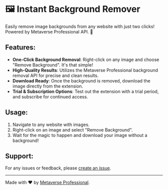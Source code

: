# 🖼️ Instant Background Remover

Easily remove image backgrounds from any website with just two clicks! Powered by Metaverse Professional API. 🚀

## Features:
- **One-Click Background Removal**: Right-click on any image and choose "Remove Background". It's that simple!
- **High-Quality Results**: Utilizes the Metaverse Professional background removal API for precise and clean results.
- **Download Ready**: Once the background is removed, download the image directly from the extension.
- **Trial & Subscription Options**: Test out the extension with a trial period, and subscribe for continued access.

## Usage:
1. Navigate to any website with images.
2. Right-click on an image and select "Remove Background".
3. Wait for the magic to happen and download your image without a background!

## Support:
For any issues or feedback, please [create an issue](<GitHub Issue Link>).

---

Made with ❤️ by [Metaverse Professional](https://metaverseprofessional.tech/).
